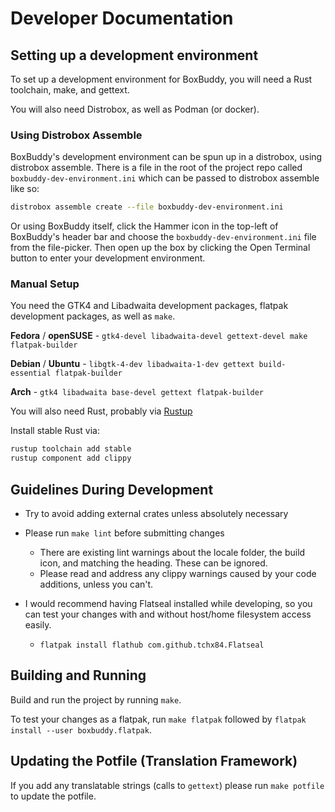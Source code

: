 # Developer Documentation

## Setting up a development environment
To set up a development environment for BoxBuddy, you will need a Rust toolchain, make, and gettext.

You will also need Distrobox, as well as Podman (or docker).

### Using Distrobox Assemble
BoxBuddy's development environment can be spun up in a distrobox, using distrobox assemble. There is a file in the root of the project repo called `boxbuddy-dev-environment.ini` which can be passed to distrobox assemble like so:

```bash
distrobox assemble create --file boxbuddy-dev-environment.ini
```

Or using BoxBuddy itself, click the Hammer icon in the top-left of BoxBuddy's header bar and choose the `boxbuddy-dev-environment.ini` file from the file-picker.
Then open up the box by clicking the Open Terminal button to enter your development environment.

### Manual Setup
You need the GTK4 and Libadwaita development packages, flatpak development packages, as well as `make`.

**Fedora** / **openSUSE** - `gtk4-devel libadwaita-devel gettext-devel make flatpak-builder`

**Debian** / **Ubuntu** - `libgtk-4-dev libadwaita-1-dev gettext build-essential flatpak-builder`

**Arch** - `gtk4 libadwaita base-devel gettext flatpak-builder`

You will also need Rust, probably via [Rustup](https://rustup.rs/)

Install stable Rust via:

```bash
rustup toolchain add stable
rustup component add clippy
```

## Guidelines During Development
- Try to avoid adding external crates unless absolutely necessary
- Please run `make lint` before submitting changes
  - There are existing lint warnings about the locale folder, the build icon, and matching the heading. These can be ignored. 
  - Please read and address any clippy warnings caused by your code additions, unless you can't.

- I would recommend having Flatseal installed while developing, so you can test your changes with and without host/home filesystem access easily.
  - `flatpak install flathub com.github.tchx84.Flatseal`

## Building and Running
Build and run the project by running `make`.

To test your changes as a flatpak, run `make flatpak` followed by `flatpak install --user boxbuddy.flatpak`.

## Updating the Potfile (Translation Framework)
If you add any translatable strings (calls to `gettext`) please run `make potfile` to update the potfile.
